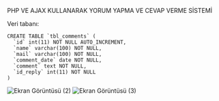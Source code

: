 PHP VE AJAX KULLANARAK YORUM YAPMA VE CEVAP VERME SİSTEMİ

Veri tabanı:
```
CREATE TABLE `tbl_comments` (
  `id` int(11) NOT NULL AUTO_INCREMENT,
  `name` varchar(100) NOT NULL,
  `mail` varchar(100) NOT NULL,
  `comment_date` date NOT NULL,
  `comment` text NOT NULL,
  `id_reply` int(11) NOT NULL
) 
```

![Ekran Görüntüsü (2)](https://user-images.githubusercontent.com/45559372/117380096-b0156980-aee1-11eb-85c7-f7119d6969a9.png)
![Ekran Görüntüsü (3)](https://user-images.githubusercontent.com/45559372/117380077-a986f200-aee1-11eb-8887-be3639127e5d.png)
